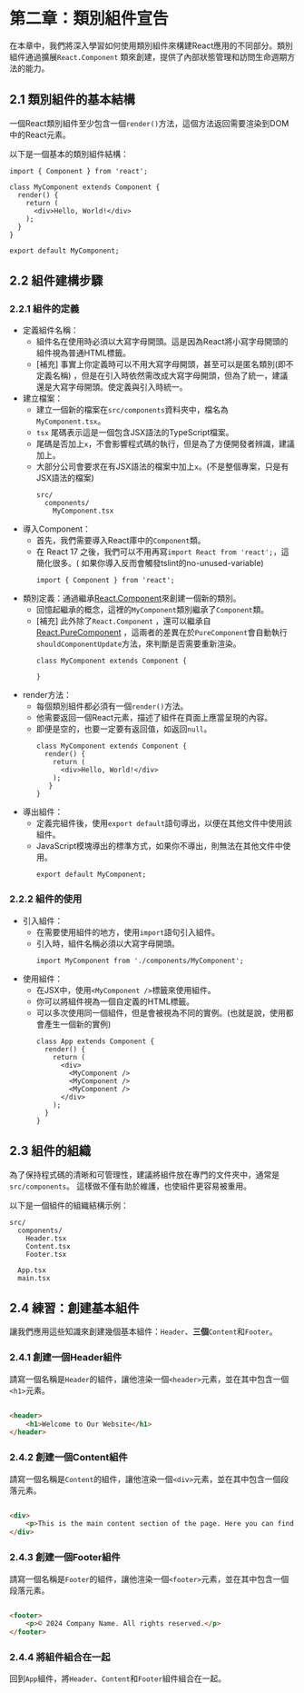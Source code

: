 # 第二章：類別組件宣告

在本章中，我們將深入學習如何使用類別組件來構建React應用的不同部分。類別組件通過擴展`React.Component`
類來創建，提供了內部狀態管理和訪問生命週期方法的能力。

## 2.1 類別組件的基本結構

一個React類別組件至少包含一個`render()`方法，這個方法返回需要渲染到DOM中的React元素。

以下是一個基本的類別組件結構：

```tsx
import { Component } from 'react';

class MyComponent extends Component {
  render() {
    return (
      <div>Hello, World!</div>
    );
  }
}

export default MyComponent;
```

## 2.2 組件建構步驟

### 2.2.1 組件的定義

- 定義組件名稱：
    - 組件名在使用時必須以大寫字母開頭。這是因為React將小寫字母開頭的組件視為普通HTML標籤。
    - [補充] 事實上你定義時可以不用大寫字母開頭，甚至可以是匿名類別(即不定義名稱)
      ，但是在引入時依然需改成大寫字母開頭，但為了統一，建議還是大寫字母開頭。使定義與引入時統一。
- 建立檔案：
    - 建立一個新的檔案在`src/components`資料夾中，檔名為`MyComponent.tsx`。
    - `tsx` 尾碼表示這是一個包含JSX語法的TypeScript檔案。
    - 尾碼是否加上`x`，不會影響程式碼的執行，但是為了方便開發者辨識，建議加上。
    - 大部分公司會要求在有JSX語法的檔案中加上`x`。(不是整個專案，只是有JSX語法的檔案)
      ```tsx
      src/
        components/
          MyComponent.tsx
      ```
- 導入Component：
    - 首先，我們需要導入React庫中的`Component`類。
    - 在 React 17 之後，我們可以不用再寫`import React from 'react';`，這簡化很多。(
      如果你導入反而會觸發tslint的no-unused-variable)
      ```tsx
      import { Component } from 'react';

- 類別定義：通過繼承[React.Component](https://react.dev/reference/react/Component)來創建一個新的類別。
    - 回憶起繼承的概念，這裡的`MyComponent`類別繼承了`Component`類。
    - [補充] 此外除了`React.Component`
      ，還可以繼承自[React.PureComponent](https://react.dev/reference/react/PureComponent)
      ，這兩者的差異在於`PureComponent`會自動執行`shouldComponentUpdate`方法，來判斷是否需要重新渲染。
      ```tsx
      class MyComponent extends Component {
  
      }
      ```
- render方法：
    - 每個類別組件都必須有一個`render()`方法。
    - 他需要返回一個React元素，描述了組件在頁面上應當呈現的內容。
    - 即便是空的，也要一定要有返回值，如返回`null`。
      ```tsx
      class MyComponent extends Component {
        render() {
          return (
            <div>Hello, World!</div>
          );
         }
      }
      ```
- 導出組件：
    - 定義完組件後，使用`export default`語句導出，以便在其他文件中使用該組件。
    - JavaScript模塊導出的標準方式，如果你不導出，則無法在其他文件中使用。
      ```tsx
      export default MyComponent;
      ```

### 2.2.2 組件的使用

- 引入組件：
    - 在需要使用組件的地方，使用`import`語句引入組件。
    - 引入時，組件名稱必須以大寫字母開頭。
      ```tsx
      import MyComponent from './components/MyComponent';
      ```
- 使用組件：
    - 在JSX中，使用`<MyComponent />`標籤來使用組件。
    - 你可以將組件視為一個自定義的HTML標籤。
    - 可以多次使用同一個組件，但是會被視為不同的實例。(也就是說，使用都會產生一個新的實例)
      ```tsx
      class App extends Component {
        render() {
          return (
            <div>
              <MyComponent />
              <MyComponent />
              <MyComponent />
            </div>
          );
        }      
      }
      ```

## 2.3 組件的組織

為了保持程式碼的清晰和可管理性，建議將組件放在專門的文件夾中，通常是`src/components`。
這樣做不僅有助於維護，也使組件更容易被重用。

以下是一個組件的組織結構示例：

```
src/
  components/
    Header.tsx
    Content.tsx
    Footer.tsx
    
  App.tsx
  main.tsx
```

## 2.4 練習：創建基本組件

讓我們應用這些知識來創建幾個基本組件：`Header`、**三個**`Content`和`Footer`。

### 2.4.1 創建一個Header組件

請寫一個名稱是`Header`的組件，讓他渲染一個`<header>`元素，並在其中包含一個`<h1>`元素。

```html

<header>
    <h1>Welcome to Our Website</h1>
</header>
```

### 2.4.2 創建一個Content組件

請寫一個名稱是`Content`的組件，讓他渲染一個`<div>`元素，並在其中包含一個段落元素。

```html

<div>
    <p>This is the main content section of the page. Here you can find various information and articles.</p>
</div>
```

### 2.4.3 創建一個Footer組件

請寫一個名稱是`Footer`的組件，讓他渲染一個`<footer>`元素，並在其中包含一個段落元素。

```html

<footer>
    <p>© 2024 Company Name. All rights reserved.</p>
</footer>
```

### 2.4.4 將組件組合在一起

回到`App`組件，將`Header`、`Content`和`Footer`組件組合在一起。
